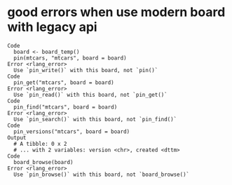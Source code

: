 # good errors when use modern board with legacy api

    Code
      board <- board_temp()
      pin(mtcars, "mtcars", board = board)
    Error <rlang_error>
      Use `pin_write()` with this board, not `pin()`
    Code
      pin_get("mtcars", board = board)
    Error <rlang_error>
      Use `pin_read()` with this board, not `pin_get()`
    Code
      pin_find("mtcars", board = board)
    Error <rlang_error>
      Use `pin_search()` with this board, not `pin_find()`
    Code
      pin_versions("mtcars", board = board)
    Output
      # A tibble: 0 x 2
      # ... with 2 variables: version <chr>, created <dttm>
    Code
      board_browse(board)
    Error <rlang_error>
      Use `pin_browse()` with this board, not `board_browse()`

